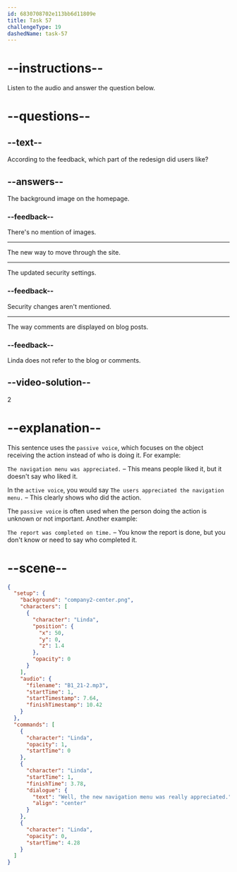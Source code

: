 ```yaml
---
id: 6830708702e113bb6d11809e
title: Task 57
challengeType: 19
dashedName: task-57
---
```


<!-- (Audio) Linda: Well, the new navigation menu was really appreciated. -->

# --instructions--

Listen to the audio and answer the question below.

# --questions--

## --text--

According to the feedback, which part of the redesign did users like?

## --answers--

The background image on the homepage.

### --feedback--

There's no mention of images.

---

The new way to move through the site.

---

The updated security settings.

### --feedback--

Security changes aren't mentioned.

---

The way comments are displayed on blog posts.

### --feedback--

Linda does not refer to the blog or comments.

## --video-solution--

2

# --explanation--

This sentence uses the `passive voice`, which focuses on the object receiving the action instead of who is doing it. For example:  

`The navigation menu was appreciated.` – This means people liked it, but it doesn't say who liked it.  

In the `active voice`, you would say `The users appreciated the navigation menu.` – This clearly shows who did the action.

The `passive voice` is often used when the person doing the action is unknown or not important. Another example:

`The report was completed on time.` – You know the report is done, but you don't know or need to say who completed it.

# --scene--

```json
{
  "setup": {
    "background": "company2-center.png",
    "characters": [
      {
        "character": "Linda",
        "position": {
          "x": 50,
          "y": 0,
          "z": 1.4
        },
        "opacity": 0
      }
    ],
    "audio": {
      "filename": "B1_21-2.mp3",
      "startTime": 1,
      "startTimestamp": 7.64,
      "finishTimestamp": 10.42
    }
  },
  "commands": [
    {
      "character": "Linda",
      "opacity": 1,
      "startTime": 0
    },
    {
      "character": "Linda",
      "startTime": 1,
      "finishTime": 3.78,
      "dialogue": {
        "text": "Well, the new navigation menu was really appreciated.",
        "align": "center"
      }
    },
    {
      "character": "Linda",
      "opacity": 0,
      "startTime": 4.28
    }
  ]
}
```
